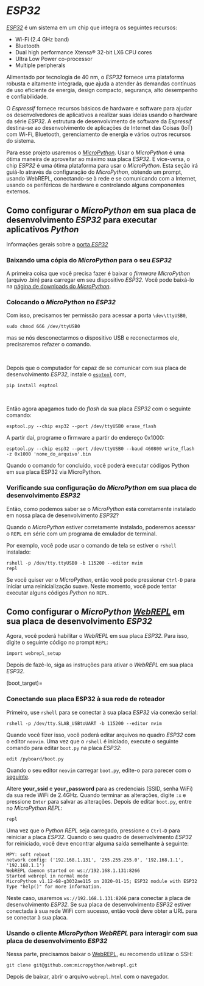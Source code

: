 # *ESP32*

[*ESP32*](https://docs.espressif.com/projects/esp-idf/en/latest/esp32/get-started/) é um sistema em um chip que integra os seguintes recursos:

- Wi-Fi (2.4 GHz band)
- Bluetooth
- Dual high performance Xtensa® 32-bit LX6 CPU cores
- Ultra Low Power co-processor
- Multiple peripherals

Alimentado por tecnologia de 40 nm, o *ESP32* fornece uma plataforma robusta e altamente integrada, que ajuda a atender às demandas contínuas de uso eficiente de energia, design compacto, segurança, alto desempenho e confiabilidade.

O *Espressif* fornece recursos básicos de hardware e software para ajudar os desenvolvedores de aplicativos a realizar suas ideias usando o hardware da série *ESP32*. A estrutura de desenvolvimento de software da *Espressif* destina-se ao desenvolvimento de aplicações de Internet das Coisas (IoT) com Wi-Fi, Bluetooth, gerenciamento de energia e vários outros recursos do sistema.

Para esse projeto usaremos o [*MicroPython*](https://docs.micropython.org/en/latest/esp32/quickref.html). Usar o *MicroPython* é uma ótima maneira de aproveitar ao máximo sua placa *ESP32*. E vice-versa, o chip *ESP32* é uma ótima plataforma para usar o *MicroPython*. Esta seção irá guiá-lo através da configuração do *MicroPython*, obtendo um prompt, usando WebREPL, conectando-se à rede e se comunicando com a Internet, usando os periféricos de hardware e controlando alguns componentes externos.

## Como configurar o *MicroPython* em sua placa de desenvolvimento *ESP32* para executar aplicativos *Python*

Informações gerais sobre a [porta *ESP32*](https://docs.micropython.org/en/latest/esp32/general.html)

### Baixando uma cópia do *MicroPython* para o seu *ESP32*

A primeira coisa que você precisa fazer é baixar o *firmware MicroPython* (arquivo .bin) para carregar em seu dispositivo *ESP32*. Você pode baixá-lo na [página de downloads do *MicroPython*](https://micropython.org/download/esp32/).

### Colocando o *MicroPython* no *ESP32*

Com isso, precisamos ter permissão para acessar a porta ``` \dev\ttyUSB0 ```,
```
sudo chmod 666 /dev/ttyUSB0 
```
mas se nós desconectarmos o dispositivo USB e reconectarmos ele, precisaremos refazer o comando.

<br />

Depois que o computador for capaz de se comunicar com sua placa de desenvolvimento *ESP32*, instale o [```esptool```](https://github.com/espressif/esptool) com,
```
pip install esptool
```

<br />

Então agora apagamos tudo do *flash* da sua placa *ESP32* com o seguinte comando:
```
esptool.py --chip esp32 --port /dev/ttyUSB0 erase_flash
```
A partir daí, programe o firmware a partir do endereço 0x1000:
```
esptool.py --chip esp32 --port /dev/ttyUSB0 --baud 460800 write_flash -z 0x1000 'nome_do_arquivo'.bin
```
Quando o comando for concluído, você poderá executar códigos Python em sua placa ESP32 via MicroPython.

### Verificando sua configuração do *MicroPython* em sua placa de desenvolvimento *ESP32*

Então, como podemos saber se o *MicroPython* está corretamente instalado em nossa placa de desenvolvimento *ESP32*?

Quando o *MicroPython* estiver corretamente instalado, poderemos acessar o ```REPL``` em série com um programa de emulador de terminal.

Por exemplo, você pode usar o comando de tela se estiver o ```rshell``` instalado:
```
rshell -p /dev/tty.ttyUSB0 -b 115200 --editor nvim 
repl
```
Se você quiser ver o *MicroPython*, então você pode pressionar ```Ctrl-D``` para iniciar uma reinicialização suave. Neste momento, você pode tentar executar alguns códigos *Python* no ```REPL```.

## Como configurar o *MicroPython* [*WebREPL*](https://docs.micropython.org/en/latest/esp8266/tutorial/repl.html#webrepl-a-prompt-over-wifi) em sua placa de desenvolvimento *ESP32*

Agora, você poderá habilitar o *WebREPL* em sua placa *ESP32*. Para isso, digite o seguinte código no prompt ```REPL```:
```
import webrepl_setup
```
Depois de fazê-lo, siga as instruções para ativar o *WebREPL* em sua placa *ESP32*.

(boot_target)=
### Conectando sua placa ESP32 à sua rede de roteador

Primeiro, use ```rshell``` para se conectar à sua placa *ESP32* via conexão serial:
```
rshell -p /dev/tty.SLAB_USBtoUART -b 115200 --editor nvim
```
Quando você fizer isso, você poderá editar arquivos no quadro *ESP32* com o editor ```neovim```.
Uma vez que o ```rshell``` é iniciado, execute o seguinte comando para editar ```boot.py``` na placa *ESP32*:
```
edit /pyboard/boot.py
```
Quando o seu editor ```neovim``` carregar ```boot.py```, edite-o para parecer com o [seguinte](../software/programa.md).

Altere **your_ssid** e **your_password** para as credenciais (SSID, senha WiFi) da sua rede WiFi de 2.4GHz. Quando terminar as alterações, digite ```:x``` e pressione ```Enter``` para salvar as alterações.
Depois de editar ```boot.py```, entre no *MicroPython REPL*:
```
repl
```
Uma vez que o *Python REPL* seja carregado, pressione o ```Ctrl-D``` para reiniciar a placa *ESP32*. Quando o seu quadro de desenvolvimento *ESP32* for reiniciado, você deve encontrar alguma saída semelhante à seguinte:
```
MPY: soft reboot
network config: ('192.168.1.131', '255.255.255.0', '192.168.1.1', '192.168.1.1')
WebREPL daemon started on ws://192.168.1.131:8266
Started webrepl in normal mode
MicroPython v1.12-68-g3032ae115 on 2020-01-15; ESP32 module with ESP32
Type "help()" for more information.
```
Neste caso, usaremos ```ws://192.168.1.131:8266``` para conectar à placa de desenvolvimento *ESP32*. Se sua placa de desenvolvimento *ESP32* estiver conectada à sua rede WiFi com sucesso, então você deve obter a URL para se conectar à sua placa.

### Usando o cliente *MicroPython WebREPL* para interagir com sua placa de desenvolvimento *ESP32*

Nessa parte, precisamos baixar o [WebREPL](https://github.com/micropython/webrepl), eu recomendo utilizar o SSH:
```
git clone git@github.com:micropython/webrepl.git
```
Depois de baixar, abrir o arquivo ```webrepl.html``` com o navegador.
